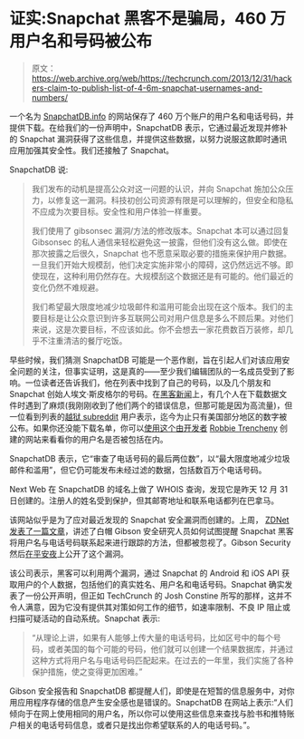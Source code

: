 # 证实:Snapchat 黑客不是骗局，460 万用户名和号码被公布

> 原文：<https://web.archive.org/web/https://techcrunch.com/2013/12/31/hackers-claim-to-publish-list-of-4-6m-snapchat-usernames-and-numbers/>

一个名为 [SnapchatDB.info](https://web.archive.org/web/20230326025834/http://www.snapchatdb.info/) 的网站保存了 460 万个账户的用户名和电话号码，并提供下载。在给我们的一份声明中，SnapchatDB 表示，它通过最近发现并修补的 Snapchat 漏洞获得了这些信息，并提供这些数据，以努力说服这款即时通讯应用加强其安全性。我们还接触了 Snapchat。

SnapchatDB 说:

> 我们发布的动机是提高公众对这一问题的认识，并向 Snapchat 施加公众压力，以修复这一漏洞。科技初创公司资源有限是可以理解的，但安全和隐私不应成为次要目标。安全性和用户体验一样重要。
> 
> 我们使用了 gibsonsec 漏洞/方法的修改版本。Snapchat
> 本可以通过回复 Gibsonsec 的私人通信来轻松避免这一披露，但他们没有这么做。即使在那次披露之后很久，Snapchat 也不愿意采取必要的措施来保护用户数据。一旦我们开始大规模刮，他们决定实施非常小的障碍，这仍然远远不够。即使现在，这种利用仍然存在。大规模刮这个数据还是有可能的。他们最近的变化仍然不难规避。
> 
> 我们希望最大限度地减少垃圾邮件和滥用可能会出现在这个版本。我们的主要目标是让公众意识到许多互联网公司对用户信息是多么不顾后果。对他们来说，这是次要目标，不应该如此。你不会想去一家花费数百万装修，却几乎不注重清洁的餐厅吃饭。

早些时候，我们猜测 SnapchatDB 可能是一个恶作剧，旨在引起人们对该应用安全问题的关注，但事实证明，这是真的——至少我们编辑团队的一名成员受到了影响。一位读者还告诉我们，他在列表中找到了自己的号码，以及几个朋友和 Snapchat 创始人埃文·斯皮格尔的号码。在[黑客新闻](https://web.archive.org/web/20230326025834/https://news.ycombinator.com/item?id=6993968)上，有几个人在下载数据文件时遇到了麻烦(我刚刚收到了他们两个的错误信息，但那可能是因为高流量)，但一位看到列表的[越狱 subreddit](https://web.archive.org/web/20230326025834/http://www.reddit.com/r/jailbreak/comments/1u53oh/off_snapchat_got_hacked_all_username_and_phone/) 用户表示，迄今为止只有美国部分地区的数字被公布。如果你还没能下载名单，你可以[使用这个由开发者](https://web.archive.org/web/20230326025834/http://robbiet.us/snapchat/) [Robbie Trencheny](https://web.archive.org/web/20230326025834/https://twitter.com/Robbie) 创建的网站来看看你的用户名是否被包括在内。

SnapchatDB 表示，它“审查了电话号码的最后两位数”，以“最大限度地减少垃圾邮件和滥用”，但它仍可能发布未经过滤的数据，包括数百万个电话号码。

Next Web 在 SnapchatDB 的域名上做了 WHOIS 查询，发现它是昨天 12 月 31 日创建的。注册人的姓名受到保护，但其邮寄地址和联系电话都列在巴拿马。

该网站似乎是为了应对最近发现的 Snapchat 安全漏洞而创建的。上周， [ZDNet 发表了一篇文章](https://web.archive.org/web/20230326025834/http://www.zdnet.com/researchers-publish-snapchat-code-allowing-phone-number-matching-after-exploit-disclosures-ignored-7000024629/)，讲述了白帽 Gibson 安全研究人员如何试图提醒 Snapchat 黑客将用户名与电话号码联系起来进行跟踪的方法，但都被忽视了。Gibson Security 然后[在平安夜](https://web.archive.org/web/20230326025834/http://gibsonsec.org/snapchat/fulldisclosure/)上公开了这个漏洞。

该公司表示，黑客可以利用两个漏洞，通过 Snapchat 的 Android 和 iOS API 获取用户的个人数据，包括他们的真实姓名、用户名和电话号码。Snapchat 确实发表了一份公开声明，但正如 TechCrunch 的 Josh Constine 所写的那样，这并不令人满意，因为它没有提供其对策如何工作的细节，如速率限制、不良 IP 阻止或扫描可疑活动的自动系统。Snapchat 表示:

> “从理论上讲，如果有人能够上传大量的电话号码，比如区号中的每个号码，或者美国的每个可能的号码，他们就可以创建一个结果数据库，并通过这种方式将用户名与电话号码匹配起来。在过去的一年里，我们实施了各种保护措施，使之变得更加困难。”

Gibson 安全报告和 SnapchatDB 都提醒人们，即使是在短暂的信息服务中，对你用应用程序存储的信息产生安全感也是错误的。SnapchatDB 在网站上表示:“人们倾向于在网上使用相同的用户名，所以你可以使用这些信息来查找与脸书和推特账户相关的电话号码信息，或者只是找出你希望联系的人的电话号码。”。